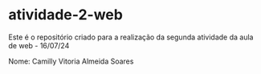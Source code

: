 # atividade-2-web
Este é o repositório criado para a realização da segunda atividade da aula de web - 16/07/24 

Nome: Camilly Vitoria Almeida Soares
